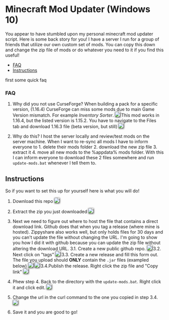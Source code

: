 # Minecraft Mod Updater (Windows 10)

You appear to have stumbled upon my personal minecraft mod updater script. Here is some back story for you! I have a server I run for a group of friends that utilize our own custom set of mods. You can copy this down and change the zip file of mods or do whatever you need to it if you find this useful!

- [FAQ](#FAQ)
- [Instructions](#Instructions)

first some quick faq

### FAQ

1. Why did you not use CurseForge?
   When building a pack for a specific version, (1.16.4) CurseForge can miss some mods due to main Game Version mismatch. For example _Inventory Sorter_.
   <img src="https://i.imgur.com/8Q1Upwz.png" style="box-shadow: 1px 1px 5px" />
   This mod works in 1.16.4, but the listed version is 1.15.2. You have to navigate to the Files tab and download 1.16.3 file (beta version, but still)
   <img src="https://i.imgur.com/H9hn7dM.png" style="box-shadow: 1px 1px 5px" />

1. Why do this?
   I host the server locally and review/test mods on the server machine. When I want to re-sync all mods I have to inform everyone to 1. delete their mods folder 2. download the new zip file 3. extract it 4. move all new mods to the %appdata% mods folder.
   With this I can inform everyone to download these 2 files somewhere and run `update-mods.bat` whenever I tell them to.

## Instructions

So if you want to set this up for yourself here is what you will do!

1. Download this repo
   <img src="https://i.imgur.com/nNEbUhb.png" style="box-shadow: 1px 1px 5px" />

1. Extract the zip you just downloaded
   <img src="https://i.imgur.com/xI3ll9g.png" style="box-shadow: 1px 1px 5px" />

1. Next we need to figure out where to host the file that contains a direct download link. Github does that when you tag a release (where mine is hosted). Zippyshare also works well, but only holds files for 30 days and you can't update the file without changing the URL. I'm going to show you how I did it with github because you can update the zip file without altering the download URL.
   3.1. Create a new public github repo.
   <img src="https://i.imgur.com/oAQP5sZ.png" style="box-shadow: 1px 1px 5px" />
   3.2. Next click on "tags"
   <img src="https://i.imgur.com/bTXjiZQ.png" style="box-shadow: 1px 1px 5px" />
   3.3. Create a new release and fill this form out. The file you upload should **ONLY** contain the `.jar` files (exampled below)
   <img src="https://i.imgur.com/ZDTM6K8.png" style="box-shadow: 1px 1px 5px" />
   <img src="https://i.imgur.com/Wmhr5DW.gif" style="box-shadow: 1px 1px 5px" />
   3.4.Publish the release. Right click the zip file and "Copy link"
   <img src="https://i.imgur.com/9AaSgai.png" style="box-shadow: 1px 1px 5px" />

1. Phew step 4. Back to the directory with the `update-mods.bat`. Right click it and click edit.
   <img src="https://i.imgur.com/bA20dKK.png" style="box-shadow: 1px 1px 5px" />

1. Change the url in the curl command to the one you copied in step 3.4.
   <img src="https://i.imgur.com/RtSkUCT.png" style="box-shadow: 1px 1px 5px" />

1. Save it and you are good to go!
